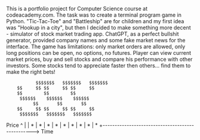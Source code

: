 This is a portfolio project for Computer Science course at codeacademy.com. The task was to create a terminal program game in Python. "Tic-Tac-Toe" and "Battleship" are for children and my first idea was "Hookup in a city", but then I decided to make something more decent - simulator of stock market trading app. ChatGPT, as a perfect bullshit generator, provided company names and some fake market news for the interface.
The game has limitations: only market orders are allowed, only long positions can be open, no options, no futures. 
Player can view current market prices, buy and sell stocks and compare his performance with other investors. Some stocks tend to appreciate faster then others... find them to make the right bets!



               $$$$$$$   $$$$$$$   $$$$$$$
        $$     $$ $$     $$ $$     $$
        $$        $$        $$
         $$$$$$    $$$$$$    $$$$$$
              $$       $$       $$
        $$     $$ $$     $$ $$     $$
         $$$$$$$   $$$$$$$   $$$$$$$


Price ^
      |
      |                 *
      |               *
      |             *
      |           *
      |         *
      |       *
      |     *
      |   *
      | *
      +-------------------------------------------------> Time
